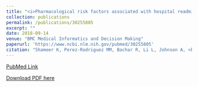 ```yaml
---
title: "<i>Pharmacological risk factors associated with hospital readmission rates in a psychiatric cohort identified using prescriptome data mining</i>"
collection: publications
permalink: /publications/30255805
excerpt: ""
date: 2018-09-14
venue: "BMC Medical Informatics and Decision Making"
paperurl: 'https://www.ncbi.nlm.nih.gov/pubmed/30255805'
citation: "Shameer K, Perez-Rodriguez MM, Bachar R, Li L, Johnson A, <b>Johnson KW</b>, Glicksberg BS, Smith MR, Readhead B, Scarpa J, Jebakaran J, Kovatch P, Lim S, Goodman W, Reich DL, Kasarskis A, Tatonetti NP, Dudley JT. Pharmacological risk factors associated with hospital readmission rates in a psychiatric cohort identified using prescriptome data mining. BMC Med Inform Decis Mak. 2018 Sep 14;18(Suppl 3):79. doi: 10.1186/s12911-018-0653-3."
---
```


[PubMed Link](https://www.ncbi.nlm.nih.gov/pubmed/30255805)

[Download PDF here](https://kippjohnson.com/files/30255805.pdf)

